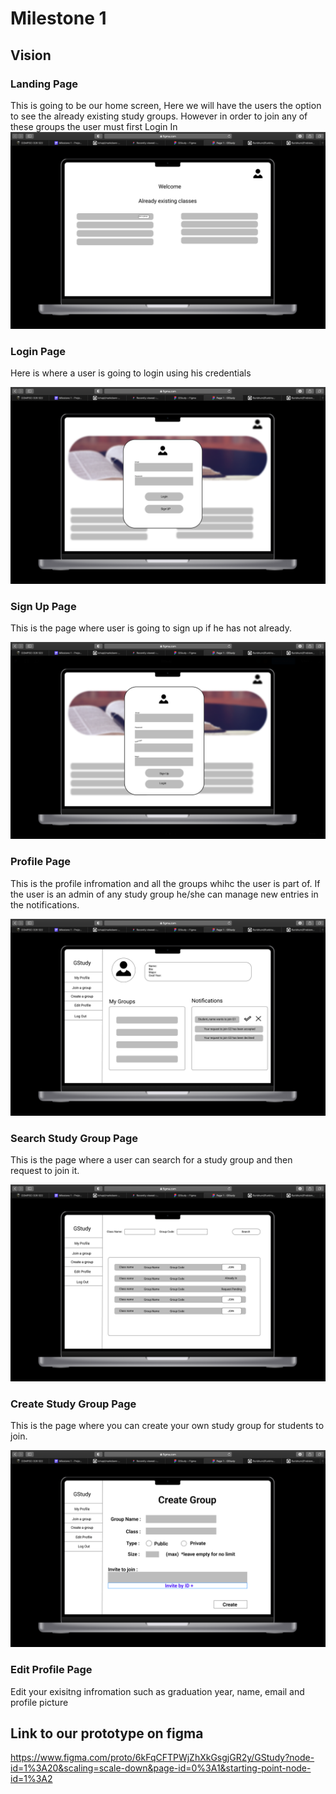 # Milestone 1

## Vision ##

### Landing Page ###
This is going to be our home screen, Here we will have the users the option to see the already existing study groups.
However in order to join any of these groups the user must first Login In
![picture alt](../images/landingPage.png "Landing Page")

### Login Page ###
Here is where a user is going to login using his credentials 

![picture alt](../images/login.png "Login Page")
### Sign Up Page ###
This is the page where user is going to sign up if he has not already.

![picture alt](../images/signUpPage.png "Sign Up Page")
### Profile Page ###
This is the profile infromation and all the groups whihc the user is part of. If the user is an admin of any study group he/she can manage new entries in the notifications.

![picture alt](../images/profileWireFrame.png "Profile Group")
### Search Study Group Page ###
This is the page where a user can search for a study group and then request to join it.

![picture alt](../images/join.png "Join Study Group")
### Create Study Group Page ###
This is the page where you can create your own study group for students to join.

![picture alt](../images/create.png "Create Study Group")
### Edit Profile Page ###
Edit your exisitng infromation such as graduation year, name, email and profile picture


## Link to our prototype on figma ##

https://www.figma.com/proto/6kFqCFTPWjZhXkGsgjGR2y/GStudy?node-id=1%3A20&scaling=scale-down&page-id=0%3A1&starting-point-node-id=1%3A2

